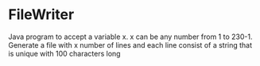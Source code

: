 # FileWriter

Java program to accept a variable x. x can be any number from 1 to 230-1.
Generate a file with x number of lines and each line consist of a string that is unique with 100 characters long

